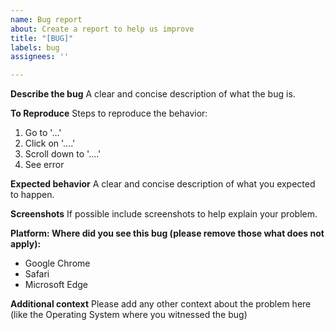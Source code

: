 ```yaml
---
name: Bug report
about: Create a report to help us improve
title: "[BUG]"
labels: bug
assignees: ''

---
```


**Describe the bug**
A clear and concise description of what the bug is.

**To Reproduce**
Steps to reproduce the behavior:
1. Go to '...'
2. Click on '....'
3. Scroll down to '....'
4. See error

**Expected behavior**
A clear and concise description of what you expected to happen.

**Screenshots**
If possible include screenshots to help explain your problem.

**Platform: Where did you see this bug (please remove those what does not apply):**
 - Google Chrome
 - Safari
 - Microsoft Edge


**Additional context**
Please add any other context about the problem here (like the Operating System where you witnessed the bug)

